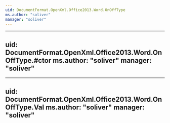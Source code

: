 ```yaml
---
uid: DocumentFormat.OpenXml.Office2013.Word.OnOffType
ms.author: "soliver"
manager: "soliver"
---
```


---
uid: DocumentFormat.OpenXml.Office2013.Word.OnOffType.#ctor
ms.author: "soliver"
manager: "soliver"
---

---
uid: DocumentFormat.OpenXml.Office2013.Word.OnOffType.Val
ms.author: "soliver"
manager: "soliver"
---
